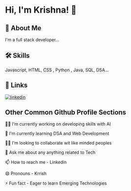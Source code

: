 
# Hi, I'm Krishna! 👋


## 🚀 About Me
I'm a full stack developer...


## 🛠 Skills
Javascript, HTML, CSS , Python , Java, SQL, DSA...


## 🔗 Links

[![linkedin](https://img.shields.io/badge/linkedin-0A66C2?style=for-the-badge&logo=linkedin&logoColor=white)](https://linkedin.com/in/krishna-kala-47b356292)


## Other Common Github Profile Sections
👩‍💻 I'm currently working on developing skills with AI

🧠 I'm currently learning DSA and Web Development

👯‍♀️ I'm looking to collaborate wit like minded peoples

💬 Ask me about any anything related to Tech

📫 How to reach me - Linkedin

😄 Pronouns - Krrish

⚡️ Fun fact - Eager to learn Emerging Technologies

